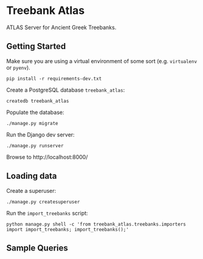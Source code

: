 # Treebank Atlas

ATLAS Server for Ancient Greek Treebanks.

## Getting Started

Make sure you are using a virtual environment of some sort (e.g. `virtualenv` or
`pyenv`).

```
pip install -r requirements-dev.txt
```

Create a PostgreSQL database `treebank_atlas`:

```
createdb treebank_atlas
```

Populate the database:

```
./manage.py migrate
```

Run the Django dev server:
```
./manage.py runserver
```

Browse to http://localhost:8000/

## Loading data

Create a superuser:

```
./manage.py createsuperuser
```

Run the `import_treebanks` script:

```
python manage.py shell -c 'from treebank_atlas.treebanks.importers import import_treebanks; import_treebanks();'
```

## Sample Queries

